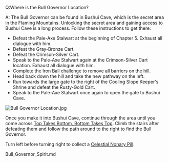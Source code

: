 Q:Where is the Bull Governor Location?

A:
The Bull Governor can be found in Bushui Cave, which is the secret area in the Flaming Mountains. Unlocking the secret area and gaining access to Bushui Cave is a long process. Follow these instructions to get there: 

  * Defeat the Pale-Axe Stalwart at the beginning of Chapter 5. Exhaust all dialogue with him.
  * Defeat the Gray-Bronze Cart.
  * Defeat the Crimson-Silver Cart.
  * Speak to the Pale-Axe Stalwart again at the Crimson-Silver Cart location. Exhaust all dialogue with him.
  * Complete the Iron Ball challenge to remove all barriers on the hill.
  * Head back down the hill and take the new pathway on the left.
  * Run towards the large gate to the right of the Cooling Slope Keeper's Shrine and defeat the Rusty-Gold Cart.
  * Speak to the Pale-Axe Stalwart once again to open the gate to Bushui Cave.



![Bull Governor Location.jpg](https://oyster.ignimgs.com/mediawiki/apis.ign.com/black-myth-wukong/c/c2/Bull_Governor_Location.jpg)

Once you make it into Bushui Cave, continue through the area until you come across [Top Takes Bottom, Bottom Takes Top](https://www.ign.com/wikis/black-myth-wukong/Top_Takes_Bottom,_Bottom_Takes_Top_Spirit). Climb the stairs after defeating them and follow the path around to the right to find the Bull Governor. 

Turn left before turning right to collect a [Celestial Nonary Pill](https://www.ign.com/wikis/black-myth-wukong/Celestial_Nonary_Pill_Locations "Celestial Nonary Pill Locations").

Bull_Governor_Spirit.md